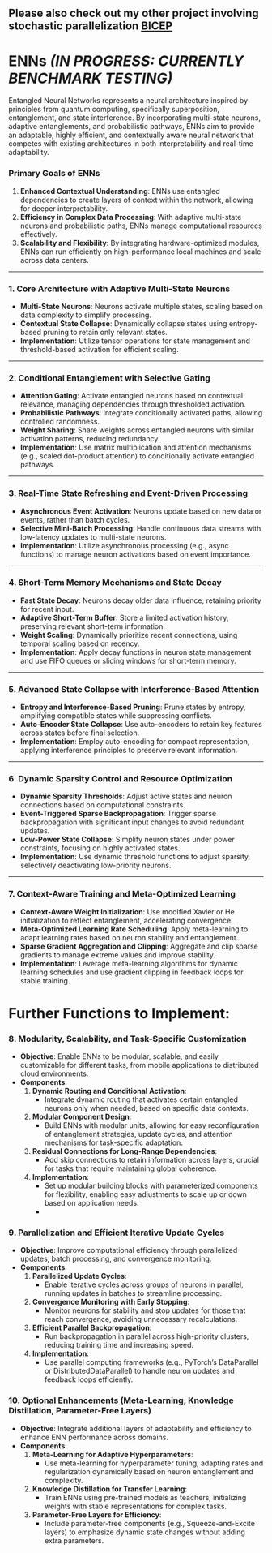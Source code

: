 Please also check out my other project involving stochastic parallelization [BICEP](https://github.com/rochmanofenna/BICEP)
---
# ENNs **_(IN PROGRESS: CURRENTLY BENCHMARK TESTING)_**

Entangled Neural Networks represents a neural architecture inspired by principles from quantum computing, specifically superposition, entanglement, and state interference. By incorporating multi-state neurons, adaptive entanglements, and probabilistic pathways, ENNs aim to provide an adaptable, highly efficient, and contextually aware neural network that competes with existing architectures in both interpretability and real-time adaptability.

### **Primary Goals of ENNs**

1. **Enhanced Contextual Understanding**: ENNs use entangled dependencies to create layers of context within the network, allowing for deeper interpretability.
2. **Efficiency in Complex Data Processing**: With adaptive multi-state neurons and probabilistic paths, ENNs manage computational resources effectively.
3. **Scalability and Flexibility**: By integrating hardware-optimized modules, ENNs can run efficiently on high-performance local machines and scale across data centers.

---

### **1. Core Architecture with Adaptive Multi-State Neurons**

- **Multi-State Neurons**: Neurons activate multiple states, scaling based on data complexity to simplify processing.
- **Contextual State Collapse**: Dynamically collapse states using entropy-based pruning to retain only relevant states.
- **Implementation**: Utilize tensor operations for state management and threshold-based activation for efficient scaling.

---

### **2. Conditional Entanglement with Selective Gating**

- **Attention Gating**: Activate entangled neurons based on contextual relevance, managing dependencies through thresholded activation.
- **Probabilistic Pathways**: Integrate conditionally activated paths, allowing controlled randomness.
- **Weight Sharing**: Share weights across entangled neurons with similar activation patterns, reducing redundancy.
- **Implementation**: Use matrix multiplication and attention mechanisms (e.g., scaled dot-product attention) to conditionally activate entangled pathways.

---

### **3. Real-Time State Refreshing and Event-Driven Processing**

- **Asynchronous Event Activation**: Neurons update based on new data or events, rather than batch cycles.
- **Selective Mini-Batch Processing**: Handle continuous data streams with low-latency updates to multi-state neurons.
- **Implementation**: Utilize asynchronous processing (e.g., async functions) to manage neuron activations based on event importance.

---

### **4. Short-Term Memory Mechanisms and State Decay**

- **Fast State Decay**: Neurons decay older data influence, retaining priority for recent input.
- **Adaptive Short-Term Buffer**: Store a limited activation history, preserving relevant short-term information.
- **Weight Scaling**: Dynamically prioritize recent connections, using temporal scaling based on recency.
- **Implementation**: Apply decay functions in neuron state management and use FIFO queues or sliding windows for short-term memory.

---

### **5. Advanced State Collapse with Interference-Based Attention**

- **Entropy and Interference-Based Pruning**: Prune states by entropy, amplifying compatible states while suppressing conflicts.
- **Auto-Encoder State Collapse**: Use auto-encoders to retain key features across states before final selection.
- **Implementation**: Employ auto-encoding for compact representation, applying interference principles to preserve relevant information.

---

### **6. Dynamic Sparsity Control and Resource Optimization**

- **Dynamic Sparsity Thresholds**: Adjust active states and neuron connections based on computational constraints.
- **Event-Triggered Sparse Backpropagation**: Trigger sparse backpropagation with significant input changes to avoid redundant updates.
- **Low-Power State Collapse**: Simplify neuron states under power constraints, focusing on highly activated states.
- **Implementation**: Use dynamic threshold functions to adjust sparsity, selectively deactivating low-priority neurons.

---

### **7. Context-Aware Training and Meta-Optimized Learning**

- **Context-Aware Weight Initialization**: Use modified Xavier or He initialization to reflect entanglement, accelerating convergence.
- **Meta-Optimized Learning Rate Scheduling**: Apply meta-learning to adapt learning rates based on neuron stability and entanglement.
- **Sparse Gradient Aggregation and Clipping**: Aggregate and clip sparse gradients to manage extreme values and improve stability.
- **Implementation**: Leverage meta-learning algorithms for dynamic learning schedules and use gradient clipping in feedback loops for stable training.

# Further Functions to Implement:

### **8. Modularity, Scalability, and Task-Specific Customization**

- **Objective**: Enable ENNs to be modular, scalable, and easily customizable for different tasks, from mobile applications to distributed cloud environments.
- **Components**:
    1. **Dynamic Routing and Conditional Activation**:
        - Integrate dynamic routing that activates certain entangled neurons only when needed, based on specific data contexts.
    2. **Modular Component Design**:
        - Build ENNs with modular units, allowing for easy reconfiguration of entanglement strategies, update cycles, and attention mechanisms for task-specific adaptation.
    3. **Residual Connections for Long-Range Dependencies**:
        - Add skip connections to retain information across layers, crucial for tasks that require maintaining global coherence.
    4. **Implementation**:
        - Set up modular building blocks with parameterized components for flexibility, enabling easy adjustments to scale up or down based on application needs.
        - 
### **9. Parallelization and Efficient Iterative Update Cycles**

- **Objective**: Improve computational efficiency through parallelized updates, batch processing, and convergence monitoring.
- **Components**:
    1. **Parallelized Update Cycles**:
        - Enable iterative cycles across groups of neurons in parallel, running updates in batches to streamline processing.
    2. **Convergence Monitoring with Early Stopping**:
        - Monitor neurons for stability and stop updates for those that reach convergence, avoiding unnecessary recalculations.
    3. **Efficient Parallel Backpropagation**:
        - Run backpropagation in parallel across high-priority clusters, reducing training time and increasing speed.
    4. **Implementation**:
        - Use parallel computing frameworks (e.g., PyTorch’s DataParallel or DistributedDataParallel) to handle neuron updates and feedback loops efficiently.

### **10. Optional Enhancements (Meta-Learning, Knowledge Distillation, Parameter-Free Layers)**

- **Objective**: Integrate additional layers of adaptability and efficiency to enhance ENN performance across domains.
- **Components**:
    1. **Meta-Learning for Adaptive Hyperparameters**:
        - Use meta-learning for hyperparameter tuning, adapting rates and regularization dynamically based on neuron entanglement and complexity.
    2. **Knowledge Distillation for Transfer Learning**:
        - Train ENNs using pre-trained models as teachers, initializing weights with stable representations for complex tasks.
    3. **Parameter-Free Layers for Efficiency**:
        - Include parameter-free components (e.g., Squeeze-and-Excite layers) to emphasize dynamic state changes without adding extra parameters.
